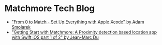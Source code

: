 # Matchmore Tech Blog

- ["From 0 to Match - Set Up Everything with Apple Xcode" by Adam Smolarek](https://github.com/matchmore/tech-blog/tree/master/20180329)
- ["Getting Start with Matchmore: A Proximity detection based location app with Swift iOS part 1 of 2" by Jean-Marc Du](https://github.com)
